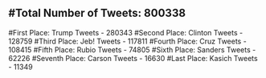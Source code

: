 #Total Number of Tweets: 800338 
---
#First Place: Trump Tweets - 280343
#Second Place: Clinton Tweets - 128759
#Third Place: Jeb! Tweets - 117811
#Fourth Place: Cruz Tweets - 108415
#Fifth Place: Rubio Tweets - 74805
#Sixth Place: Sanders Tweets - 62226
#Seventh Place: Carson Tweets - 16630
#Last Place: Kasich Tweets - 11349
